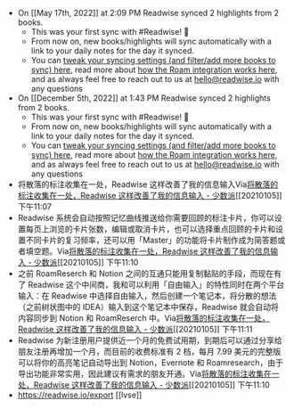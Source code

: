 - On [[May 17th, 2022]] at 2:09 PM Readwise synced 2 highlights from 2 books.
    - This was your first sync with #Readwise! 🎉
    - From now on, new books/highlights will sync automatically with a link to your daily notes for the day it synced.
    - You can [tweak your syncing settings (and filter/add more books to sync) here](https://readwise.io/export/roam/preferences), read more about [how the Roam integration works here](https://help.readwise.io/roam), and as always feel free to reach out to us at hello@readwise.io with any questions
- On [[December 5th, 2022]] at 1:43 PM Readwise synced 2 highlights from 2 books.
    - This was your first sync with #Readwise! 🎉
    - From now on, new books/highlights will sync automatically with a link to your daily notes for the day it synced.
    - You can [tweak your syncing settings (and filter/add more books to sync) here](https://readwise.io/export/roam/preferences), read more about [how the Roam integration works here](https://help.readwise.io/roam), and as always feel free to reach out to us at hello@readwise.io with any questions
- 将散落的标注收集在一处，Readwise 这样改善了我的信息输入Via[将散落的标注收集在一处，Readwise 这样改善了我的信息输入 - 少数派](https://sspai.com/post/63879)[[20210105]] 下午11:07
- Readwise 系统会自动按照记忆曲线推送给你需要回顾的标注卡片，你可以设置每页上浏览的卡片张数，编辑或取消卡片，也可以选择重点回顾的卡片和设置不同卡片的复习频率，还可以用「Master」的功能将卡片制作成为简答题或者填空题。Via[将散落的标注收集在一处，Readwise 这样改善了我的信息输入 - 少数派](https://sspai.com/post/63879)[[20210105]] 下午11:10
- 之前 RoamReserch 和 Notion 之间的互通只能用复制黏贴的手段，而现在有了 Readwise 这个中间商，我和可以利用「自由输入」的特性同时在两个平台输入：在 Readwise 中选择自由输入，然后创建一个笔记本，将分散的想法（之前树状图中的 IDEA）输入到这个笔记本中保存，Readwise 就会自动将内容同步到 Notion 和 RoamReserch 中。Via[将散落的标注收集在一处，Readwise 这样改善了我的信息输入 - 少数派](https://sspai.com/post/63879)[[20210105]] 下午11:11
- Readwise 为新注册用户提供近一个月的免费试用期，到期后可以通过分享给朋友注册再增加一个月，而目前的收费标准有 2 档，每月 7.99 美元的完整版可以将你的高亮笔记自动导出到 Notion，Evernote 和 Roamresearch，由于导出功能非常实用，因此建议有需求的朋友开通。Via[将散落的标注收集在一处，Readwise 这样改善了我的信息输入 - 少数派](https://sspai.com/post/63879)[[20210105]] 下午11:10
- https://readwise.io/export [[lvse]]
